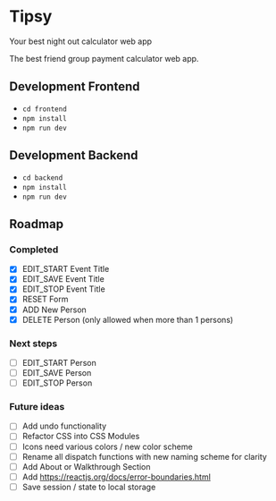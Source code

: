 # Tipsy

Your best night out calculator web app

The best friend group payment calculator web app.

## Development Frontend

- `cd frontend`
- `npm install`
- `npm run dev`

## Development Backend

- `cd backend`
- `npm install`
- `npm run dev`

## Roadmap

### Completed

- [x] EDIT_START Event Title
- [x] EDIT_SAVE Event Title
- [x] EDIT_STOP Event Title
- [x] RESET Form
- [x] ADD New Person
- [x] DELETE Person (only allowed when more than 1 persons)

### Next steps

- [ ] EDIT_START Person
- [ ] EDIT_SAVE Person
- [ ] EDIT_STOP Person

### Future ideas

- [ ] Add undo functionality
- [ ] Refactor CSS into CSS Modules
- [ ] Icons need various colors / new color scheme
- [ ] Rename all dispatch functions with new naming scheme for clarity
- [ ] Add About or Walkthrough Section
- [ ] Add https://reactjs.org/docs/error-boundaries.html
- [ ] Save session / state to local storage
